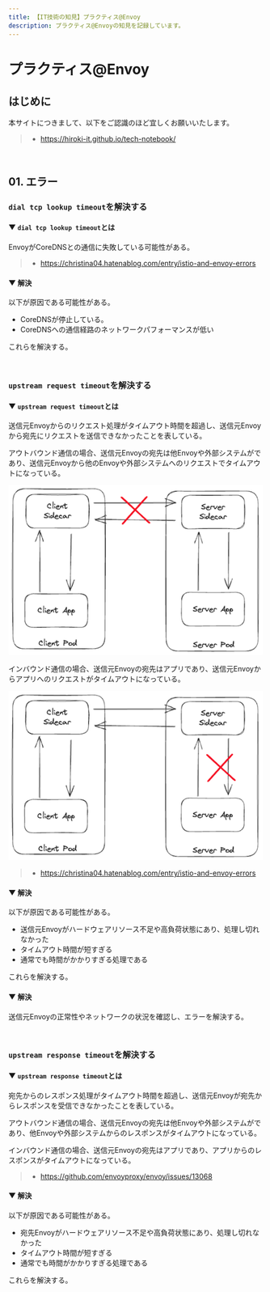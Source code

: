 ```yaml
---
title: 【IT技術の知見】プラクティス@Envoy
description: プラクティス@Envoyの知見を記録しています。
---
```


# プラクティス@Envoy

## はじめに

本サイトにつきまして、以下をご認識のほど宜しくお願いいたします。

> - https://hiroki-it.github.io/tech-notebook/

<br>

## 01. エラー

### `dial tcp lookup timeout`を解決する

#### ▼ `dial tcp lookup timeout`とは

EnvoyがCoreDNSとの通信に失敗している可能性がある。

> - https://christina04.hatenablog.com/entry/istio-and-envoy-errors

#### ▼ 解決

以下が原因である可能性がある。

- CoreDNSが停止している。
- CoreDNSへの通信経路のネットワークパフォーマンスが低い

これらを解決する。

<br>

### `upstream request timeout`を解決する

#### ▼ `upstream request timeout`とは

送信元Envoyからのリクエスト処理がタイムアウト時間を超過し、送信元Envoyから宛先にリクエストを送信できなかったことを表している。

アウトバウンド通信の場合、送信元Envoyの宛先は他Envoyや外部システムがであり、送信元Envoyから他のEnvoyや外部システムへのリクエストでタイムアウトになっている。

![envoy_upstream-request-timeout_outbound.png](https://raw.githubusercontent.com/hiroki-it/tech-notebook-images/master/images/envoy_upstream-request-timeout_outbound.png)

インバウンド通信の場合、送信元Envoyの宛先はアプリであり、送信元Envoyからアプリへのリクエストがタイムアウトになっている。

![envoy_upstream-request-timeout_inbound.png](https://raw.githubusercontent.com/hiroki-it/tech-notebook-images/master/images/envoy_upstream-request-timeout_inbound.png)

> - https://christina04.hatenablog.com/entry/istio-and-envoy-errors

#### ▼ 解決

以下が原因である可能性がある。

- 送信元Envoyがハードウェアリソース不足や高負荷状態にあり、処理し切れなかった
- タイムアウト時間が短すぎる
- 通常でも時間がかかりすぎる処理である

これらを解決する。

#### ▼ 解決

送信元Envoyの正常性やネットワークの状況を確認し、エラーを解決する。

<br>

### `upstream response timeout`を解決する

#### ▼ `upstream response timeout`とは

宛先からのレスポンス処理がタイムアウト時間を超過し、送信元Envoyが宛先からレスポンスを受信できなかったことを表している。

アウトバウンド通信の場合、送信元Envoyの宛先は他Envoyや外部システムがであり、他Envoyや外部システムからのレスポンスがタイムアウトになっている。

インバウンド通信の場合、送信元Envoyの宛先はアプリであり、アプリからのレスポンスがタイムアウトになっている。

> - https://github.com/envoyproxy/envoy/issues/13068

#### ▼ 解決

以下が原因である可能性がある。

- 宛先Envoyがハードウェアリソース不足や高負荷状態にあり、処理し切れなかった
- タイムアウト時間が短すぎる
- 通常でも時間がかかりすぎる処理である

これらを解決する。

<br>
